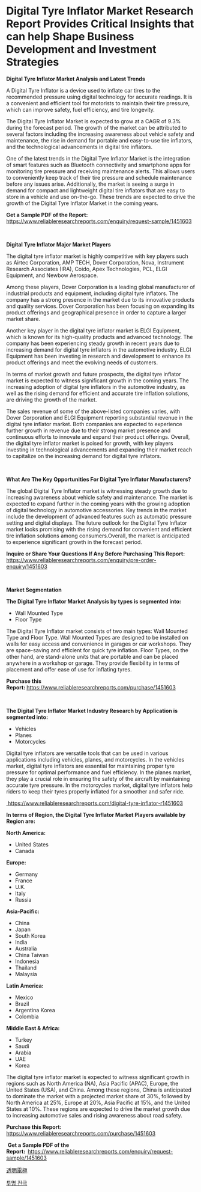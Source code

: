 <p><h1>Digital Tyre Inflator Market Research Report Provides Critical Insights that can help Shape Business Development and Investment Strategies</h1></p><p><strong>Digital Tyre Inflator Market Analysis and Latest Trends</strong></p>
<p><p>A Digital Tyre Inflator is a device used to inflate car tires to the recommended pressure using digital technology for accurate readings. It is a convenient and efficient tool for motorists to maintain their tire pressure, which can improve safety, fuel efficiency, and tire longevity.</p><p>The Digital Tyre Inflator Market is expected to grow at a CAGR of 9.3% during the forecast period. The growth of the market can be attributed to several factors including the increasing awareness about vehicle safety and maintenance, the rise in demand for portable and easy-to-use tire inflators, and the technological advancements in digital tire inflators. </p><p>One of the latest trends in the Digital Tyre Inflator Market is the integration of smart features such as Bluetooth connectivity and smartphone apps for monitoring tire pressure and receiving maintenance alerts. This allows users to conveniently keep track of their tire pressure and schedule maintenance before any issues arise. Additionally, the market is seeing a surge in demand for compact and lightweight digital tire inflators that are easy to store in a vehicle and use on-the-go. These trends are expected to drive the growth of the Digital Tyre Inflator Market in the coming years.</p></p>
<p><strong>Get a Sample PDF of the Report:&nbsp;</strong> <a href="https://www.reliableresearchreports.com/enquiry/request-sample/1451603">https://www.reliableresearchreports.com/enquiry/request-sample/1451603</a></p>
<p>&nbsp;</p>
<p><strong>Digital Tyre Inflator Major Market Players</strong></p>
<p><p>The digital tyre inflator market is highly competitive with key players such as Airtec Corporation, AMP TECH, Dover Corporation, Nova, Instrument Research Associates (IRA), Coido, Apex Technologies, PCL, ELGI Equipment, and Newbow Aerospace. </p><p>Among these players, Dover Corporation is a leading global manufacturer of industrial products and equipment, including digital tyre inflators. The company has a strong presence in the market due to its innovative products and quality services. Dover Corporation has been focusing on expanding its product offerings and geographical presence in order to capture a larger market share. </p><p>Another key player in the digital tyre inflator market is ELGI Equipment, which is known for its high-quality products and advanced technology. The company has been experiencing steady growth in recent years due to increasing demand for digital tyre inflators in the automotive industry. ELGI Equipment has been investing in research and development to enhance its product offerings and meet the evolving needs of customers. </p><p>In terms of market growth and future prospects, the digital tyre inflator market is expected to witness significant growth in the coming years. The increasing adoption of digital tyre inflators in the automotive industry, as well as the rising demand for efficient and accurate tire inflation solutions, are driving the growth of the market. </p><p>The sales revenue of some of the above-listed companies varies, with Dover Corporation and ELGI Equipment reporting substantial revenue in the digital tyre inflator market. Both companies are expected to experience further growth in revenue due to their strong market presence and continuous efforts to innovate and expand their product offerings. Overall, the digital tyre inflator market is poised for growth, with key players investing in technological advancements and expanding their market reach to capitalize on the increasing demand for digital tyre inflators.</p></p>
<p>&nbsp;</p>
<p><strong>What Are The Key Opportunities For Digital Tyre Inflator Manufacturers?</strong></p>
<p><p>The global Digital Tyre Inflator market is witnessing steady growth due to increasing awareness about vehicle safety and maintenance. The market is expected to expand further in the coming years with the growing adoption of digital technology in automotive accessories. Key trends in the market include the development of advanced features such as automatic pressure setting and digital displays. The future outlook for the Digital Tyre Inflator market looks promising with the rising demand for convenient and efficient tire inflation solutions among consumers.Overall, the market is anticipated to experience significant growth in the forecast period.</p></p>
<p><strong>Inquire or Share Your Questions If Any Before Purchasing This Report:</strong> <a href="https://www.reliableresearchreports.com/enquiry/pre-order-enquiry/1451603">https://www.reliableresearchreports.com/enquiry/pre-order-enquiry/1451603</a></p>
<p>&nbsp;</p>
<p><strong>Market Segmentation</strong></p>
<p><strong>The Digital Tyre Inflator Market Analysis by types is segmented into:</strong></p>
<p><ul><li>Wall Mounted Type</li><li>Floor Type</li></ul></p>
<p><p>The Digital Tyre Inflator market consists of two main types: Wall Mounted Type and Floor Type. Wall Mounted Types are designed to be installed on walls for easy access and convenience in garages or car workshops. They are space-saving and efficient for quick tyre inflation. Floor Types, on the other hand, are stand-alone units that are portable and can be placed anywhere in a workshop or garage. They provide flexibility in terms of placement and offer ease of use for inflating tyres.</p></p>
<p><strong>Purchase this Report:&nbsp;</strong><a href="https://www.reliableresearchreports.com/purchase/1451603">https://www.reliableresearchreports.com/purchase/1451603</a></p>
<p>&nbsp;</p>
<p><strong>The Digital Tyre Inflator Market Industry Research by Application is segmented into:</strong></p>
<p><ul><li>Vehicles</li><li>Planes</li><li>Motorcycles</li></ul></p>
<p><p>Digital tyre inflators are versatile tools that can be used in various applications including vehicles, planes, and motorcycles. In the vehicles market, digital tyre inflators are essential for maintaining proper tyre pressure for optimal performance and fuel efficiency. In the planes market, they play a crucial role in ensuring the safety of the aircraft by maintaining accurate tyre pressure. In the motorcycles market, digital tyre inflators help riders to keep their tyres properly inflated for a smoother and safer ride.</p></p>
<p><a href="https://www.reliableresearchreports.com/digital-tyre-inflator-r1451603">&nbsp;https://www.reliableresearchreports.com/digital-tyre-inflator-r1451603</a></p>
<p><strong>In terms of Region, the Digital Tyre Inflator Market Players available by Region are:</strong></p>
<p>
    <p> <strong> North America: </strong>
        <ul>
            <li>United States</li>
            <li>Canada</li>
        </ul>
        </p> 
    <p> <strong> Europe: </strong>
        <ul>
            <li>Germany</li>
            <li>France</li>
            <li>U.K.</li>
            <li>Italy</li>
            <li>Russia</li>
        </ul>
        </p> 
    <p> <strong> Asia-Pacific: </strong>
        <ul>
            <li>China</li>
            <li>Japan</li>
            <li>South Korea</li>
            <li>India</li>
            <li>Australia</li>
            <li>China Taiwan</li>
            <li>Indonesia</li>
            <li>Thailand</li>
            <li>Malaysia</li>
        </ul>
        </p> 
    <p> <strong> Latin America: </strong>
        <ul>
            <li>Mexico</li>
            <li>Brazil</li>
            <li>Argentina Korea</li>
            <li>Colombia</li>
        </ul>
        </p> 
    <p> <strong> Middle East & Africa: </strong>
        <ul>
            <li>Turkey</li>
            <li>Saudi</li>
            <li>Arabia</li>
            <li>UAE</li>
            <li>Korea</li>
        </ul>
    </p>
    </p>
<p><p>The digital tyre inflator market is expected to witness significant growth in regions such as North America (NA), Asia Pacific (APAC), Europe, the United States (USA), and China. Among these regions, China is anticipated to dominate the market with a projected market share of 30%, followed by North America at 25%, Europe at 20%, Asia Pacific at 15%, and the United States at 10%. These regions are expected to drive the market growth due to increasing automotive sales and rising awareness about road safety.</p></p>
<p><strong>Purchase this Report: </strong><a href="https://www.reliableresearchreports.com/purchase/1451603">https://www.reliableresearchreports.com/purchase/1451603</a></p>
<p>&nbsp;<strong>Get a Sample PDF of the Report:&nbsp;&nbsp;</strong><a href="https://www.reliableresearchreports.com/enquiry/request-sample/1451603">https://www.reliableresearchreports.com/enquiry/request-sample/1451603</a></p>
<p><strong></strong></p>
<p><p><a href="https://github.com/efcvopdgkdx128/Market-Research-Report-List-1/blob/main/627316639236.md">透明電極</a></p><p><a href="https://github.com/bunxhcci35271755/Market-Research-Report-List-1/blob/main/594996939231.md">투명 전극</a></p></p>
